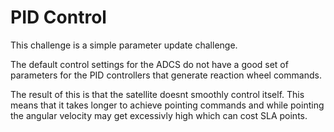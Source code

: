 # PID Control

This challenge is a simple parameter update challenge.

The default control settings for the ADCS do not have a good set of parameters for the PID controllers that generate reaction wheel commands.

The result of this is that the satellite doesnt smoothly control itself. This means that it takes longer to achieve pointing commands and while pointing the angular velocity may get excessivly high which can cost SLA points.
